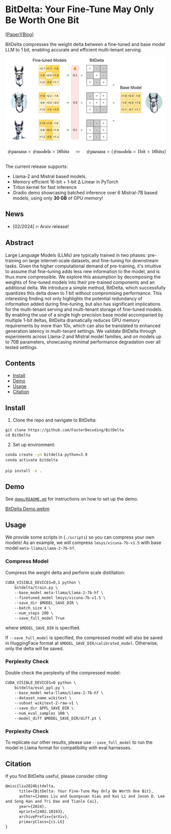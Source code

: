 # BitDelta: Your Fine-Tune May Only Be Worth One Bit

[[Paper](https://arxiv.org/abs/2402.10193)][[Blog](https://fasterdecoding.github.io/BitDelta/)]

BitDelta compresses the weight delta between a fine-tuned and base model LLM to 1 bit, enabling accurate and efficient multi-tenant serving.

<div align="center">
    <img src="figures/BitDelta.png" width="700" height="auto"/>
      <a href="https://github.com/FasterDecoding/BitDelta/assets/51351043/b7840fab-0d75-4829-8993-1e5d586698a0">
  </a>
</div>

The current release supports:

- Llama-2 and Mistral based models.
- Memory efficient 16-bit + 1-bit Δ Linear in PyTorch
- Triton kernel for fast inference
- Gradio demo showcasing batched inference over 6 Mistral-7B based models, using only **30 GB** of GPU memory!

## News

- [02/2024] 🔥 Arxiv release!

## Abstract

Large Language Models (LLMs) are typically trained in two phases: pre-training on large internet-scale datasets, and fine-tuning for downstream tasks. Given the higher computational demand of pre-training, it's intuitive to assume that fine-tuning adds less new information to the model, and is thus more compressible. We explore this assumption by decomposing the weights of fine-tuned models into their pre-trained components and an additional delta. We introduce a simple method, BitDelta, which successfully quantizes this delta down to 1 bit without compromising performance. This interesting finding not only highlights the potential redundancy of information added during fine-tuning, but also has significant implications for the multi-tenant serving and multi-tenant storage of fine-tuned models. By enabling the use of a single high-precision base model accompanied by multiple 1-bit deltas, BitDelta dramatically reduces GPU memory requirements by more than 10x, which can also be translated to enhanced generation latency in multi-tenant settings. We validate BitDelta through experiments across Llama-2 and Mistral model families, and on models up to 70B parameters, showcasing minimal performance degradation over all tested settings.

## Contents

- [Install](#Install)
- [Demo](#Demo)
- [Usage](#Usage)
- [Citation](#citation)

## Install

1. Clone the repo and navigate to BitDelta:

```
git clone https://github.com/FasterDecoding/BitDelta
cd BitDelta
```

2. Set up environment:

```bash
conda create -yn bitdelta python=3.9
conda activate bitdelta

pip install -e .
```

## Demo

See [`demo/README.md`](https://github.com/FasterDecoding/BitDelta/blob/main/demo/README.md) for instructions on how to set up the demo.

[BitDelta Demo.webm](https://github.com/FasterDecoding/BitDelta/assets/51351043/b56747df-1108-42f2-ae6f-05e1c460080c)

## Usage

We provide some scripts in (`./scripts`) so you can compress your own models! As an example, we will compress `lmsys/vicuna-7b-v1.5` with base model `meta-llama/Llama-2-7b-hf`.

### Compress Model

Compress the weight delta and perform scale distillation:

```
CUDA_VISIBLE_DEVICES=0,1 python \
    bitdelta/train.py \
    --base_model meta-llama/Llama-2-7b-hf \
    --finetuned_model lmsys/vicuna-7b-v1.5 \
    --save_dir $MODEL_SAVE_DIR \
    --batch_size 4 \
    --num_steps 200 \
    --save_full_model True
```

where `$MODEL_SAVE_DIR` is specified.

If `--save_full_model` is specified, the compressed model will also be saved in HuggingFace format at `$MODEL_SAVE_DIR/calibrated_model`. Otherwise, only the delta will be saved.

### Perplexity Check

Double check the perplexity of the compressed model:

```
CUDA_VISIBLE_DEVICES=0 python \
    bitdelta/eval_ppl.py \
    --base_model meta-llama/Llama-2-7b-hf \
    --dataset_name wikitext \
    --subset wikitext-2-raw-v1 \
    --save_dir $PPL_SAVE_DIR \
    --num_eval_samples 100 \
    --model_diff $MODEL_SAVE_DIR/diff.pt \

```

### Perplexity Check

To replicate our other results, please use `--save_full_model` to run the model in Llama format for compatibility with eval harnesses.

## Citation

If you find BitDelta useful, please consider citing:

```
@misc{liu2024bitdelta,
      title={BitDelta: Your Fine-Tune May Only Be Worth One Bit},
      author={James Liu and Guangxuan Xiao and Kai Li and Jason D. Lee and Song Han and Tri Dao and Tianle Cai},
      year={2024},
      eprint={2402.10193},
      archivePrefix={arXiv},
      primaryClass={cs.LG}
}
```

[# Compressing Model Diffs for High-Througput Multi-Model Serving]: #
